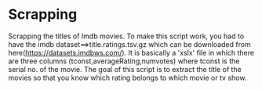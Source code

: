 # Scrapping
Scrapping the titles of Imdb movies.
To make this script work, you had to have the imdb dataset==>title.ratings.tsv.gz which can be downloaded from here(https://datasets.imdbws.com/). It is basically a 'xslx' file in which there are three columns (tconst,averageRating,numvotes) where tconst is the serial no. of the movie. 
The goal of this script is to extract the title of the movies so that you know which rating belongs to which movie or tv show.
